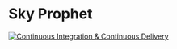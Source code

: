 # Sky Prophet

[![Continuous Integration & Continuous Delivery](https://github.com/UribeAlejandro/SkyProphet/actions/workflows/ci_cd.yml/badge.svg?branch=main)](https://github.com/UribeAlejandro/SkyProphet/actions/workflows/ci_cd.yml)
